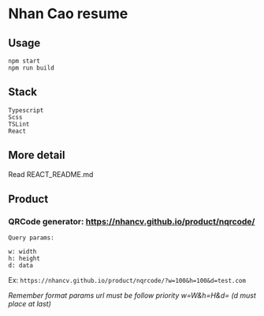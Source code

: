 # Nhan Cao resume

## Usage
```
npm start
npm run build
```

## Stack 
```
Typescript
Scss
TSLint
React
```

## More detail
Read REACT_README.md

## Product
### QRCode generator: https://nhancv.github.io/product/nqrcode/

```
Query params:

w: width
h: height
d: data
```
Ex: `https://nhancv.github.io/product/nqrcode/?w=100&h=100&d=test.com`

*Remember format params url must be follow priority w=W&h=H&d= (d must place at last)*
